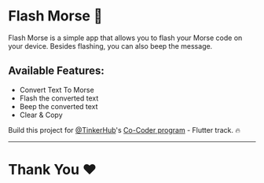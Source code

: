 # Flash Morse 🔦

Flash Morse is a simple app that allows you to flash your Morse code on your device. Besides flashing, you can also beep the message.

## Available Features: 
- Convert Text To Morse
- Flash the converted text
- Beep the converted text
- Clear & Copy



Build this project for [@TinkerHub](https://github.com/tinkerhub)'s [Co-Coder program](http://tinkerhub.org/co-coder) - Flutter track. 🔥

<hr>

# Thank You ❤️
